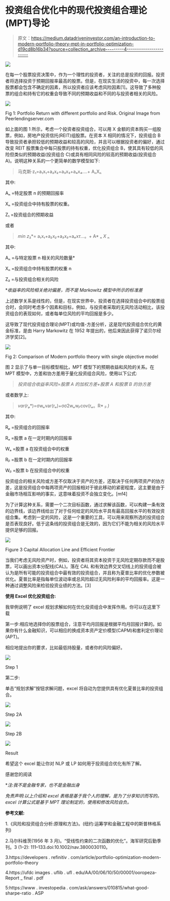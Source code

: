 # 投资组合优化中的现代投资组合理论(MPT)导论

> 原文：<https://medium.datadriveninvestor.com/an-introduction-to-modern-portfolio-theory-mpt-in-portfolio-optimization-d19cd8b16b34?source=collection_archive---------4----------------------->

![](img/9ab90122b07d41d38583621991b0c97c.png)

在每一个股票投资决策中，作为一个理性的投资者，关注的总是投资的回报。投资者将选择投资于预期回报率最高的股票。但是，在现实生活的投资中，每一次选择股票都会包含不确定的因素，所以投资者应该考虑风险因素[1]。这导致了多种股票的组合和持有它的权重会导致不同的预期收益和不同的与投资者相关的风险。

![](img/da2ddd250985406a8ac5a69a9bd7927a.png)

Fig 1: Portfolio Return with different portfolio and Risk. Original Image from Peerlendingserver.com

如上面的图 1 所示，考虑一个投资者投资组合，可以用 X 金额的资本购买一组股票，例如，房地产投资信托(REIT)组股票。在资本 X 相同的情况下，投资组合 B 导致投资者承担较低的预期收益和较高的风险，并且可以根据投资者的偏好，通过改变 REIT 股票集合中每只股票的持有权重，优化投资组合 B，使其具有较低的风险但类似的预期收益(投资组合 C)或具有相同风险的较高的预期收益(投资组合 A)。说明这种关系的一个更简单的数学模型如下:

> 马克斯·z₁=a₁x₁+a₂x₂+a₃x₃+a₄x₄….+ AₙXₙ

其中:

Aₙ =特定股票 n 的预期回报率

Xₙ =投资组合中持有股票的权重。

Z₁ =投资组合的预期收益

或者

> *min z*₂*= a*₁*x*₁*+a*₂*x*₂*+a*₃*x*₃*+a*₄*x*τ*…。+ A* ₙ *X* ₙ

其中:

Aₙ =与特定股票 n 相关的风险数量*

Xₙ =投资组合中持有股票的权重 n

Z₂ =与投资组合相关的风险

**收益率的风险相关绝对偏差，而不是 Markowitz 模型中所示的标准差*

上述数学关系是线性的，但是，在现实世界中，投资者在选择投资组合中的股票组合时，会同时考虑多个因素和目标，例如，与投资者采取的无风险活动相比，该投资组合的表现如何，或者每单位风险的平均回报是多少。

这导致了现代投资组合理论(MPT)或均值-方差分析，这是现代投资组合优化的黄金标准，是由 Harry Markowitz 在 1952 年提出的，他后来因此获得了诺贝尔经济学奖[2]。

![](img/537ca085c8bf2ad73f7d78465a9b6958.png)

Fig 2: Comparison of Modern portfolio theory with single objective model

图 2 显示了与单一目标模型相比，MPT 模型下的预期收益和风险的关系。在 MPT 模型中，方差和协方差用于量化投资组合风险，使用以下公式:

> *投资组合收益率风险=股票 A 的加权方差+股票 A 和股票 B 的协方差*

或者数学上:

> *var(r*ₚ*)=σw*ₐ*var(r*ₐ*)+σσ2w*ₐ*w*ᵦ*cov(r*ₐ*。R* ᵦ *)*

其中:

Rₚ =投资组合的回报率

Rₐ =股票 a 在一定时期内的回报率

Wₐ =股票 a 在投资组合中的权重

Rᵦ =股票 b 在一定时期内的回报率

Wᵦ =股票 b 在投资组合中的权重

投资组合的相关风险或方差不仅取决于资产的方差，还取决于任何两项资产的协方差，这是投资组合中每两项资产的回报相对于彼此移动的紧密程度，这主要是由于金融市场相互影响的事实，这意味着投资不会独立变化。[mf4]

为了计算这种关系，需要一个二次目标函数，通过求解该函数，可以构建一条有效的边界线，该边界线给出了对于任何给定的风险水平具有最高回报水平的有效投资组合集。考虑到一定的风险，这是一个重要的工具，可以用来观察所选的投资组合是否表现良好。低于这条线的投资组合是无效的，因为它们不能为相关的风险水平提供足够的回报。

![](img/8473c52440aa24b682c907beefed906e.png)

Figure 3 Capital Allocation Line and Efficient Frontier

当我们考虑无风险资产时，例如，投资者将其资本投资于无风险定期存款而不是股票，可以画出资本分配线(CAL)。落在 CAL 和有效边界交叉切线上的投资组合被认为是所有可能的投资组合中最有效的投资组合，并且称为夏普比率的优化参数被优化。夏普比率是指每单位波动率或总风险超过无风险利率的平均回报率。这是一种通过调整风险来检验投资业绩的方法。[3]

**使用 Excel 优化投资组合:**

我举例说明了 excel 规划求解如何在优化投资组合中发挥作用。你可以在这里下载

第一步:相应地选择你的股票组合，注意平均月回报是根据平均月回报计算的。如果你有什么金融知识，可以相应的换成资本资产定价模型(CAPM)和套利定价理论(APT)。

相应地提出你的要求，比如最低持股量，或者你的风险偏好。

![](img/84e98094a4269abede2856c0ed0c5c88.png)

Step 1

第二步:

单击“规划求解”按钮求解问题，excel 将自动为您提供具有优化夏普比率的投资组合。

![](img/ca3925ccf0733f35110b02b9449fc779.png)

Step 2A

![](img/7173114f4d2c35af9b1e9a72ad146c1c.png)

Step 2B

![](img/47c9081f03f5c1c7ef6f2fef0977c19d.png)

Result

希望这个 excel 能让你对 NLP 或 LP 如何用于投资组合优化有所了解。

感谢您的阅读

**注:我不是金融专家，也不是金融出身*

*免责声明:以上介绍和 excel 表格是基于我个人的理解，是为了分享知识而写的。excel 计算公式是基于 MPT 理论制定的，使用和修改风险自负。*

**参考文献:**

1.《风险和投资组合分析:原理和方法》。(纽约:运筹学和金融工程中的斯普林格系列)

2.马尔科维茨(1956 年 3 月)。“受线性约束的二次函数的优化”。海军研究后勤季刊。3 (1–2): 111–133.doi:10.1002/nav.3800030110。

3.https://developers . refinitiv . com/article/portfolio-optimization-modern-portfolio-theory

4.https://ufdc images . uflib . ufl . edu/AA/00/06/10/50/00001/ooropeza-Report _ final . pdf

5:https://www . investopedia . com/ask/answers/010815/what-good-sharpe-ratio . ASP